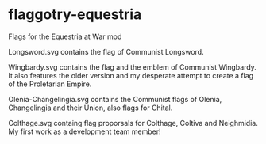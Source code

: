 # flaggotry-equestria
Flags for the Equestria at War mod

Longsword.svg contains the flag of Communist Longsword.

Wingbardy.svg contains the flag and the emblem of Communist Wingbardy. It also features the older version and my desperate attempt to create a flag of the Proletarian Empire.

Olenia-Changelingia.svg contains the Communist flags of Olenia, Changelingia and their Union, also flags for Chital.

Colthage.svg containg flag proporsals for Colthage, Coltiva and Neighmidia. My first work as a development team member!
